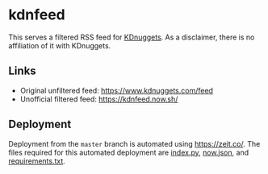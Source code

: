# kdnfeed

This serves a filtered RSS feed for [KDnuggets](https://www.kdnuggets.com/).
As a disclaimer, there is no affiliation of it with KDnuggets.

## Links
* Original unfiltered feed: https://www.kdnuggets.com/feed
* Unofficial filtered feed: https://kdnfeed.now.sh/

## Deployment
Deployment from the `master` branch is automated using https://zeit.co/.
The files required for this automated deployment are [index.py](index.py), [now.json](now.json), and [requirements.txt](requirements.txt).
